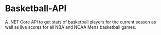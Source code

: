 # Basketball-API
A .NET Core API to get stats of basketball players for the current season as well as live scores for all NBA and NCAA Mens basketball games.
